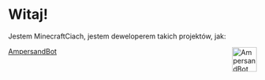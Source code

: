 <!--
**MinecraftCiach/MinecraftCiach** is a ✨ _special_ ✨ repository because its `README.md` (this file) appears on your GitHub profile.

Here are some ideas to get you started:

- 🔭 I’m currently working on ...
- 🌱 I’m currently learning ...
- 👯 I’m looking to collaborate on ...
- 🤔 I’m looking for help with ...
- 💬 Ask me about ...
- 📫 How to reach me: ...
- 😄 Pronouns: ...
- ⚡ Fun fact: ...
-->
# Witaj!
<p>Jestem MinecraftCiach, jestem deweloperem takich projektów, jak:</p>
<a href="https://ampersandbot.pl">
  <img align="right" alt="AmpersandBot Logo" src="https://cdn.discordapp.com/icons/622711270935887933/951dcad8949825c3f30ea242f29b706e.webp?size=512" width="50" height="50"/>
  <p align="left">AmpersandBot</p>
</a>
